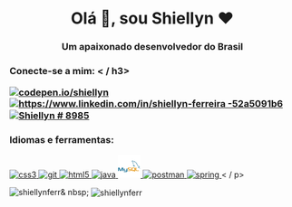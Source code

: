 <h1 align = "center"> Olá 👋, sou Shiellyn ❤ </h1>
<h3 align = "center"> Um apaixonado desenvolvedor do Brasil </h3>

<h3 align = "left"> Conecte-se a mim: < / h3>
<p align = "left">
<a href="https://codepen.io/codepen.io/shiellyn" target="blank"> <img align = "center" src = "https: // raw.githubusercontent.com/rahuldkjain/github-profile-readme-generator/master/src/images/icons/Social/codepen.svg "alt =" codepen.io/shiellyn "height =" 30 "largura =" 40 "/ > </a>
<a href="https://linkedin.com/in/https://www.linkedin.com/in/shiellyn-ferreira-52a5091b6" target="blank"> <img align = "center "src =" https: // raw.githubusercontent.com/rahuldkjain/github-profile-readme-generator/master/src/images/icons/Social/linked-in-alt.svg "alt =" https://www.linkedin.com/in/shiellyn-ferreira -52a5091b6 "height =" 30 "largura =" 40 "/> </a>
<a href="https://discord.gg/Shiellyn#8985" target="blank"> <img align = "center" src = "https://raw.githubusercontent.com/rahuldkjain/github-profile-readme -generator / master / src / images / icons / Social / discord.svg "alt =" Shiellyn # 8985 "height =" 30 "width =" 40 "/> </a>
</p>

<h3 align =" left "> Idiomas e ferramentas: </h3>
<p align = "left"> <a href="https://www.w3schools.com/css/" target="_blank"> <img src = "https://raw.githubusercontent.com/devicons/devicon /master/icons/css3/css3-original-wordmark.svg "alt =" css3 "width =" 40 "height =" 40 "/> </a> <a href =" https://git-scm.com / "target =" _ blank "> <img src =" https://www.vectorlogo.zone/logos/git-scm/git-scm-icon.svg "alt =" git "width =" 40 "height =" 40 "/> </a> <a href="https://www.w3.org/html/" target="_blank"> <img src =" https://raw.githubusercontent.com/devicons/devicon /master/icons/html5/html5-original-wordmark.svg "alt ="html5 "width =" 40 "height =" 40 "/> </a> <a href="https://www.java.com" target="_blank"> <img src =" https: // raw. githubusercontent.com/devicons/devicon/master/icons/java/java-original.svg "alt =" java "width =" 40 "height =" 40 "/> </a> <a href =" https: // www.mysql.com/ "target =" _ blank "> <img src =" https://raw.githubusercontent.com/devicons/devicon/master/icons/mysql/mysql-original-wordmark.svg "alt =" mysql "width =" 40 "height =" 40 "/> </a> <a href="https://postman.com" target="_blank"> <img src =" https: //www.vectorlogo.zone / logos / getpostman / getpostman-icon.svg "alt =" postman "width =" 40 "height =" 40 "/> </a> <a href =" https://spring.io/ "target =" _blank "> <img src =" https://www.vectorlogo.zone/logos/springio/springio-icon.svg "alt =" spring "width =" 40 "height =" 40 "/> </a> < / p>

<p> <img align = "left" src = "https://github-readme-stats.vercel.app/api/top-langs?username=shiellynferr&show_icons=true&locale=en&layout=compact" alt = "shiellynferr" /> </p>

<p> & nbsp; <img align = "center" src = "https://github-readme-stats.vercel.app/api?username=shiellynferr&show_icons=true&locale=en" alt = "shiellynferr" /> </p>


<!--
**ShiellynFerr/ShiellynFerr** is a ✨ _special_ ✨ repository because its `README.md` (this file) appears on your GitHub profile.

Here are some ideas to get you started:

- 🔭 I’m currently working on ...
- 🌱 I’m currently learning ...
- 👯 I’m looking to collaborate on ...
- 🤔 I’m looking for help with ...
- 💬 Ask me about ...
- 📫 How to reach me: ...
- 😄 Pronouns: ...
- ⚡ Fun fact: ...
-->
